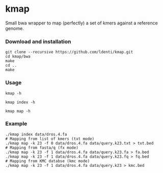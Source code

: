 # kmap

Small bwa wrapper to map (perfectly) a set of kmers against a reference genome.

### Download and installation
```
git clone --recursive https://github.com/ldenti/kmap.git
cd kmap/bwa
make
cd ..
make
```

### Usage
```
kmap -h

kmap index -h

kmap map -h
```

### Example
```
./kmap index data/dros.4.fa
# Mapping from list of kmers (txt mode)
./kmap map -k 23 -f 0 data/dros.4.fa data/query.k23.txt > txt.bed
# Mapping from fasta/q (fx mode)
./kmap map -k 23 -f 1 data/dros.4.fa data/query.k23.fa > fa.bed
./kmap map -k 23 -f 1 data/dros.4.fa data/query.k23.fq > fq.bed
# Mapping from KMC databse (kmc mode)
./kmap map -k 23 -f 1 data/dros.4.fa data/query.k23 > kmc.bed
```
